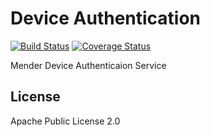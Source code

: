 # Device Authentication
[![Build Status](https://travis-ci.com/mendersoftware/deviceauth.svg?token=rx8YqsZ2ZyaopcMPmDmo&branch=master)](https://travis-ci.com/mendersoftware/deviceauth)
[![Coverage Status](https://coveralls.io/repos/github/mendersoftware/deviceauth/badge.svg?branch=master&t=CLHs2I)](https://coveralls.io/github/mendersoftware/deviceauth?branch=master)

Mender Device Authenticaion Service

## License

Apache Public License 2.0
